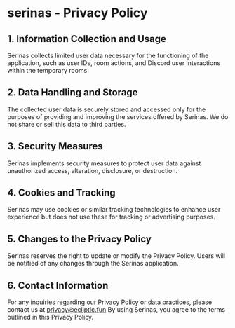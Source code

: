 # serinas - Privacy Policy
## 1. Information Collection and Usage
Serinas collects limited user data necessary for the functioning of the application, such as user IDs, room actions, and Discord user interactions within the temporary rooms.
## 2. Data Handling and Storage
The collected user data is securely stored and accessed only for the purposes of providing and improving the services offered by Serinas. We do not share or sell this data to third parties.
## 3. Security Measures
Serinas implements security measures to protect user data against unauthorized access, alteration, disclosure, or destruction.
## 4. Cookies and Tracking
Serinas may use cookies or similar tracking technologies to enhance user experience but does not use these for tracking or advertising purposes.
## 5. Changes to the Privacy Policy
Serinas reserves the right to update or modify the Privacy Policy. Users will be notified of any changes through the Serinas application.
## 6. Contact Information
For any inquiries regarding our Privacy Policy or data practices, please contact us at privacy@ecliptic.fun
By using Serinas, you agree to the terms outlined in this Privacy Policy.